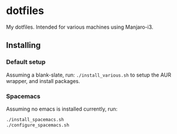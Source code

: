 # dotfiles

My dotfiles. Intended for various machines using Manjaro-i3.

## Installing

### Default setup

Assuming a blank-slate, run: `./install_various.sh` to setup the AUR wrapper, and install packages.

### Spacemacs

Assuming no emacs is installed currently, run:
```bash
./install_spacemacs.sh
./configure_spacemacs.sh
```
